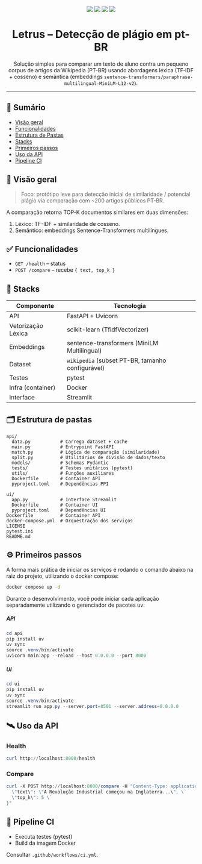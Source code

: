 <!-- Badges -->
<p align="center">
  <img src="https://img.shields.io/badge/python-3.10%2B-3776AB?logo=python&logoColor=white" />
  <img src="https://img.shields.io/badge/FastAPI-0.10+-009688?logo=fastapi" />
  <img src="https://img.shields.io/badge/License-MIT-green" />
  <img src="https://img.shields.io/github/actions/workflow/status/OWNER/REPO/ci.yml?label=CI&logo=github" />
</p>

<h1 align="center">Letrus – Detecção de plágio em pt-BR</h1>

<p align="center">
Solução simples para comparar um texto de aluno contra um pequeno corpus de artigos da Wikipedia (PT-BR) usando abordagens léxica (TF‑IDF + cosseno) e semântica (embeddings <code>sentence-transformers/paraphrase-multilingual-MiniLM-L12-v2</code>).
</p>

---

## 🔖 Sumário
- [Visão geral](#-visão-geral)
- [Funcionalidades](#-funcionalidades)
- [Estrutura de Pastas](#-estrutura-de-pastas)
- [Stacks](#-stacks)
- [Primeiros passos](#-primeiro-passos)
- [Uso da API](#-uso-da-api)
- [Pipeline CI](#-pipeline-ci)

## 🧭 Visão geral
> Foco: protótipo leve para detecção inicial de similaridade / potencial plágio via comparação com ~200 artigos públicos PT-BR.

A comparação retorna TOP-K documentos similares em duas dimensões:
1. Léxico: TF-IDF + similaridade de cosseno.
2. Semântico: embeddings Sentence-Transformers multilíngues.

## ✅ Funcionalidades
- `GET /health` – status
- `POST /compare` – recebe `{ text, top_k }`

## 🧱 Stacks
| Componente | Tecnologia |
|------------|------------|
| API | FastAPI + Uvicorn |
| Vetorização Léxica | scikit-learn (TfidfVectorizer) |
| Embeddings | sentence-transformers (MiniLM Multilingual) |
| Dataset | `wikipedia` (subset PT-BR, tamanho configurável) |
| Testes | pytest |
| Infra (container) | Docker |
| Interface | Streamlit |

## 🗂️ Estrutura de pastas
```text
api/
  data.py           # Carrega dataset + cache
  main.py           # Entrypoint FastAPI
  match.py          # Lógica de comparação (similaridade)
  split.py          # Utilitários de divisão de dados/texto
  models/           # Schemas Pydantic
  tests/            # Testes unitários (pytest)
  utils/            # Funções auxiliares
  Dockerfile        # Container API
  pyproject.toml    # Dependências PPI

ui/
  app.py            # Interface Streamlit
  Dockerfile        # Container UI
  pyproject.toml    # Dependências UI
Dockerfile          # Container API
docker-compose.yml  # Orquestração dos serviços
LICENSE
pytest.ini
README.md
```

## ⚙️ Primeiros passos
A forma mais prática de iniciar os serviços é rodando o comando abaixo na raiz do projeto, utilizando o docker compose:

```bash
docker compose up -d
```

Durante o desenvolvimento, você pode iniciar cada aplicação separadamente utilizando o gerenciador de pacotes uv:

##### API
```powershell
cd api
pip install uv
uv sync
source .venv/bin/activate
uvicorn main:app --reload --host 0.0.0.0 --port 8000
```

##### UI
```powershell
cd ui
pip install uv
uv sync
source .venv/bin/activate
streamlit run app.py --server.port=8501 --server.address=0.0.0.0
```

## 🛰️ Uso da API

### Health
```powershell
curl http://localhost:8000/health
```

### Compare
```powershell
curl -X POST http://localhost:8000/compare -H "Content-Type: application/json" -d "{ \`
  \"text\": \"A Revolução Industrial começou na Inglaterra...\", \`
  \"top_k\": 5 \`
}"
```


## 🔁 Pipeline CI
- Executa testes (pytest)
- Build da imagem Docker

Consultar `.github/workflows/ci.yml`.